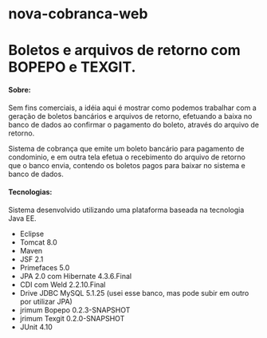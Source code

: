 # nova-cobranca-web
# Boletos e arquivos de retorno com BOPEPO e TEXGIT.

#### Sobre:

Sem fins comerciais, a idéia aqui é mostrar como podemos trabalhar com a geração de boletos bancários e arquivos de retorno, efetuando a baixa no banco de dados ao confirmar o pagamento do boleto, através do arquivo de retorno.

Sistema de cobrança que emite um boleto bancário para pagamento de condominio, e em outra tela efetua o recebimento do arquivo de retorno que o banco envia, contendo os boletos pagos para baixar no sistema e banco de dados.

#### Tecnologias:
Sistema desenvolvido utilizando uma plataforma baseada na tecnologia Java EE.

- Eclipse
- Tomcat 8.0
- Maven
- JSF 2.1 
- Primefaces 5.0
- JPA 2.0 com Hibernate 4.3.6.Final
- CDI com Weld 2.2.10.Final
- Drive JDBC MySQL 5.1.25 (usei esse banco, mas pode subir em outro por utilizar JPA)
- jrimum Bopepo 0.2.3-SNAPSHOT
- jrimum Texgit 0.2.0-SNAPSHOT
- JUnit 4.10
